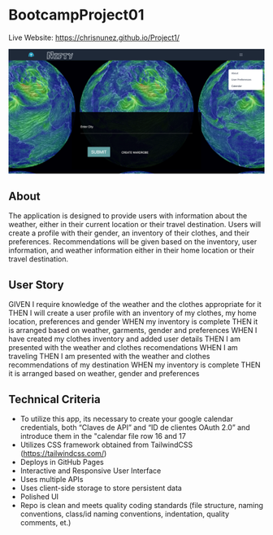 # BootcampProject01

Live Website: https://chrisnunez.github.io/Project1/

![project1](project1.png)

## About

The application is designed to provide users with information about the weather, either in their current location or their travel destination.
Users will create a profile with their gender, an inventory of their clothes, and their preferences.
Recommendations will be given based on the inventory, user information, and weather information either in their home location or their travel destination.

## User Story

GIVEN I require knowledge of the weather and the clothes appropriate for it
THEN I will create a user profile with an inventory of my clothes, my home location, preferences and gender
WHEN my inventory is complete
THEN it is arranged based on weather, garments, gender and preferences
WHEN I have created my clothes inventory and added user details
THEN I am presented with the weather and clothes recomendations
WHEN I am traveling
THEN I am presented with the weather and clothes recommendations of my destination
WHEN my inventory is complete
THEN it is arranged based on weather, gender and preferences

## Technical Criteria

- To utilize this app, its necessary to create your google calendar credentials, both “Claves de API” and “ID de clientes OAuth 2.0” and introduce them in the "calendar file row 16 and 17
- Utilizes CSS framework obtained from TailwindCSS (https://tailwindcss.com/)
- Deploys in GitHub Pages
- Interactive and Responsive User Interface
- Uses multiple APIs
- Uses client-side storage to store persistent data
- Polished UI
- Repo is clean and meets quality coding standards (file structure, naming conventions, class/id naming conventions, indentation, quality comments, et.)
